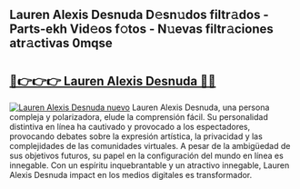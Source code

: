 ## Lauren Alexis Desnuda D𝚎sn𝚞dos filtr𝚊dos - Parts-ekh Vid𝚎os f𝚘tos - N𝚞evas filtr𝚊ciones atr𝚊ctivas 0mqse

# <h2><a href="http://mbd3zj2.tromn.icu/?c=Lauren+Alexis+Desnuda">🔗👉👉👉 Lauren Alexis Desnuda 🔗🔗</a></h2>

[![Lauren Alexis Desnuda nuevo](https://i.imgur.com/pEAQMta.gif)](http://mbd3zj2.tromn.icu/?c=Lauren+Alexis+Desnuda)
Lauren Alexis Desnuda, una persona compleja y polarizadora, elude la comprensión fácil. Su personalidad distintiva en línea ha cautivado y provocado a los espectadores, provocando debates sobre la expresión artística, la privacidad y las complejidades de las comunidades virtuales. A pesar de la ambigüedad de sus objetivos futuros, su papel en la configuración del mundo en línea es innegable. Con un espíritu inquebrantable y un atractivo innegable, Lauren Alexis Desnuda impact en los medios digitales es transformador.
